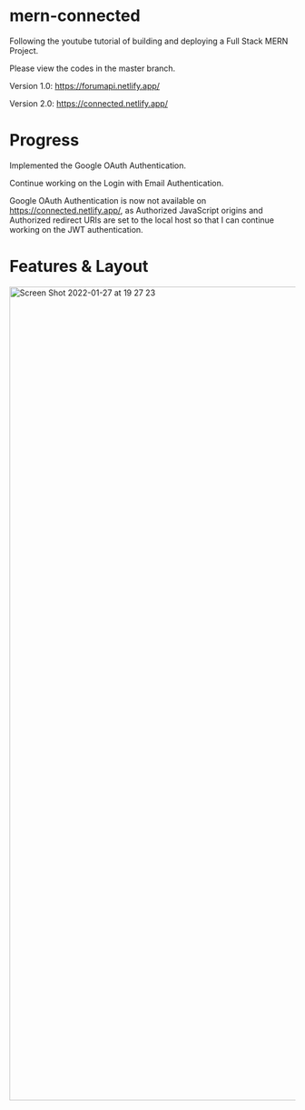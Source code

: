 # mern-connected

Following the youtube tutorial of building and deploying a Full Stack MERN Project.

Please view the codes in the master branch.

Version 1.0: https://forumapi.netlify.app/

Version 2.0: https://connected.netlify.app/

# Progress
Implemented the Google OAuth Authentication.

Continue working on the Login with Email Authentication.

Google OAuth Authentication is now not available on https://connected.netlify.app/, as Authorized JavaScript origins and Authorized redirect URIs are set to the local host so that I can continue working on the JWT authentication.

# Features & Layout

<img width="1432" alt="Screen Shot 2022-01-27 at 19 27 23" src="https://user-images.githubusercontent.com/71240245/151486678-e4a52b2a-607d-418b-9f09-19e0977f86ac.png">

